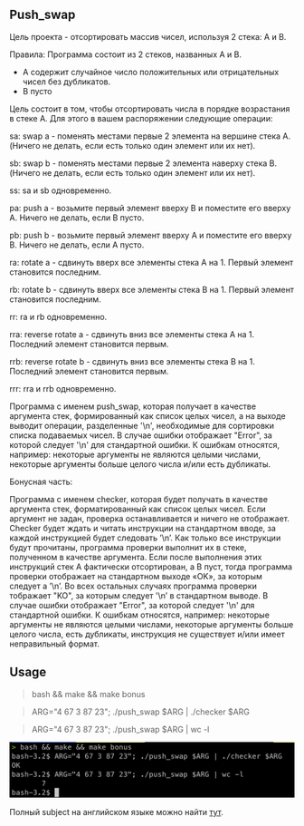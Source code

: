 ## Push_swap 

Цель проекта - отсортировать массив чисел, используя 2 стека: A и B.

Правила: 
Программа состоит из 2 стеков, названных A и B. 
* A содержит случайное число положительных или отрицательных чисел без дубликатов.
* B пусто

Цель состоит в том, чтобы отсортировать числа в порядке возрастания в стеке A.
Для этого в вашем распоряжении следующие операции:

sa: swap a - поменять местами первые 2 элемента на вершине стека A. (Ничего не делать, если есть только один элемент или их нет).

sb: swap b - поменять местами первые 2 элемента наверху стека B. (Ничего не делать, если есть только один элемент или их нет).

ss: sa и sb одновременно.

pa: push a - возьмите первый элемент вверху B и поместите его вверху A. Ничего не делать, если B пусто.

pb: push b - возьмите первый элемент вверху A и поместите его вверху B. Ничего не делать, если A пусто.

ra: rotate a - сдвинуть вверх все элементы стека A на 1. Первый элемент становится последним.

rb: rotate b - сдвинуть вверх все элементы стека B на 1. Первый элемент становится последним.

rr: ra и rb одновременно.

rra: reverse rotate a - сдвинуть вниз все элементы стека A на 1. Последний элемент становится первым.

rrb: reverse rotate b - сдвинуть вниз все элементы стека B на 1. Последний элемент становится первым.

rrr: rra и rrb одновременно. 

Программa с именем push_swap, которая получает в качестве аргумента стек, формированный как список целых чисел, а на выходе выводит операции, разделенные '\n', необходимые для сортировки списка подаваемых чисел.
В случае ошибки отображает "Error", за которой следует '\n' для стандартной ошибки. К ошибкам относятся, например: некоторые аргументы не являются целыми числами, некоторые аргументы больше целого числа и/или есть дубликаты.

Бонусная часть:

Программа с именем checker, которая будет получать в качестве аргумента стек, форматированный как список целых чисел. Если аргумент не задан, проверка останавливается и ничего не отображает.
Checker будет ждать и читать инструкции на стандартном вводе, за каждой инструкцией будет следовать ’\n’. Как только все инструкции будут прочитаны, программа проверки выполнит их в стеке, полученном в качестве аргумента.
Если после выполнения этих инструкций стек A фактически отсортирован, а B пуст, тогда программа проверки отображает на стандартном выходе «OK», за которым следует a ’\n’. Во всех остальных случаях программа проверки тображает "KO", за которым следует '\n’ в стандартном выводе.
В случае ошибки отображает "Error", за которой следует '\n' для стандартной ошибки. К ошибкам относятся, например: некоторые аргументы не являются целыми числами, некоторые аргументы больше целого числа, есть дубликаты, инструкция не существует и/или имеет неправильный формат.

## Usage

> bash && make && make bonus

> ARG="4 67 3 87 23"; ./push_swap $ARG | ./checker $ARG

> ARG="4 67 3 87 23"; ./push_swap $ARG | wc -l

<img src="./docs/Screen Shot 2021-10-01 at 1.43.21 PM.png">

Полный subject на английском языке можно найти <a href="./docs/en.subject.pdf">тут</a>.

